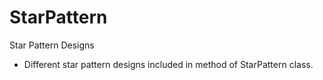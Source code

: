 # StarPattern
Star Pattern Designs

- Different star pattern designs included in method of StarPattern class.
